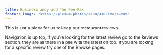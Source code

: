 ```yaml
---
title: Business Andy and The Fee-Rex
feature_image: "https://picsum.photos/1300/400?image=989"
---
```


This is just a place for us to keep our restaurant reviews.  
  
Navigation is up top, if you're looking for the latest review go to the Reviews section, they are all there in a pile with the latest on top. If you are looking for a specific review try one of the Browse pages.